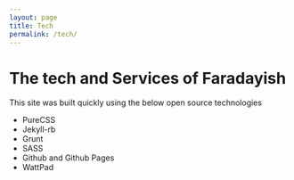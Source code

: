 ```yaml
---
layout: page
title: Tech
permalink: /tech/
---
```


<h1 class="content-subhead">The tech and Services of Faradayish</h1>

This site was built quickly using the below open source technologies

* PureCSS
* Jekyll-rb
* Grunt
* SASS
* Github and Github Pages
* WattPad